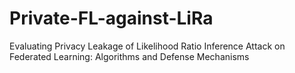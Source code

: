 # Private-FL-against-LiRa
Evaluating Privacy Leakage of Likelihood Ratio Inference Attack on Federated Learning: Algorithms and Defense Mechanisms
